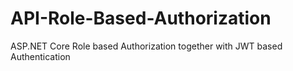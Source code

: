 # API-Role-Based-Authorization
ASP.NET Core Role based Authorization together with JWT based Authentication
